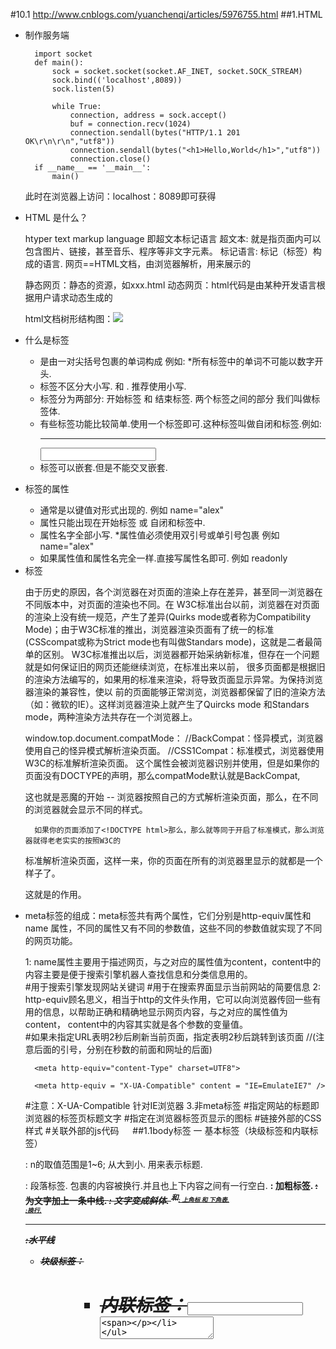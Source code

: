 #10.1
http://www.cnblogs.com/yuanchenqi/articles/5976755.html
##1.HTML
- 制作服务端

		import socket
		def main():
		    sock = socket.socket(socket.AF_INET, socket.SOCK_STREAM)
		    sock.bind(('localhost',8089))
		    sock.listen(5)
		
		    while True:
		        connection, address = sock.accept()
		        buf = connection.recv(1024)
		        connection.sendall(bytes("HTTP/1.1 201 OK\r\n\r\n","utf8"))
		        connection.sendall(bytes("<h1>Hello,World</h1>","utf8"))
		        connection.close()
		if __name__ == '__main__':
		    main()
	此时在浏览器上访问：localhost：8089即可获得
- HTML 是什么？

	htyper text markup language  即超文本标记语言
	超文本: 就是指页面内可以包含图片、链接，甚至音乐、程序等非文字元素。
	标记语言: 标记（标签）构成的语言.
	网页==HTML文档，由浏览器解析，用来展示的
	
	静态网页：静态的资源，如xxx.html
	动态网页：html代码是由某种开发语言根据用户请求动态生成的
	
	html文档树形结构图：![](https://images2015.cnblogs.com/blog/877318/201610/877318-20161025132859984-662031019.png)
- 什么是标签

	- 是由一对尖括号包裹的单词构成 例如: <html> *所有标签中的单词不可能以数字开头.
	- 标签不区分大小写.<html> 和 <HTML>. 推荐使用小写.
	- 标签分为两部分: 开始标签<a> 和 结束标签</a>. 两个标签之间的部分 我们叫做标签体.
	- 有些标签功能比较简单.使用一个标签即可.这种标签叫做自闭和标签.例如: <br/> <hr/> <input /> <img />
	- 标签可以嵌套.但是不能交叉嵌套. <a><b></a></b>
- 标签的属性

	- 通常是以键值对形式出现的. 例如 name="alex"
	- 属性只能出现在开始标签 或 自闭和标签中.
	- 属性名字全部小写. *属性值必须使用双引号或单引号包裹 例如 name="alex"
	- 如果属性值和属性名完全一样.直接写属性名即可. 例如 readonly
- <!DOCTYPE html>标签

	由于历史的原因，各个浏览器在对页面的渲染上存在差异，甚至同一浏览器在不同版本中，对页面的渲染也不同。在
	W3C标准出台以前，浏览器在对页面的渲染上没有统一规范，产生了差异(Quirks mode或者称为Compatibility 
	Mode)；由于W3C标准的推出，浏览器渲染页面有了统一的标准(CSScompat或称为Strict mode也有叫做Standars
	mode)，这就是二者最简单的区别。
	      W3C标准推出以后，浏览器都开始采纳新标准，但存在一个问题就是如何保证旧的网页还能继续浏览，在标准出来以前，
	很多页面都是根据旧的渲染方法编写的，如果用的标准来渲染，将导致页面显示异常。为保持浏览器渲染的兼容性，使以
	前的页面能够正常浏览，浏览器都保留了旧的渲染方法（如：微软的IE）。这样浏览器渲染上就产生了Quircks mode
	和Standars mode，两种渲染方法共存在一个浏览器上。
	
	window.top.document.compatMode：
	//BackCompat：怪异模式，浏览器使用自己的怪异模式解析渲染页面。 
	//CSS1Compat：标准模式，浏览器使用W3C的标准解析渲染页面。
	       这个属性会被浏览器识别并使用，但是如果你的页面没有DOCTYPE的声明，那么compatMode默认就是BackCompat,
	
	这也就是恶魔的开始 -- 浏览器按照自己的方式解析渲染页面，那么，在不同的浏览器就会显示不同的样式。
	
	    如果你的页面添加了<!DOCTYPE html>那么，那么就等同于开启了标准模式，那么浏览器就得老老实实的按照W3C的
	
	标准解析渲染页面，这样一来，你的页面在所有的浏览器里显示的就都是一个样子了。
	
	这就是<!DOCTYPE html>的作用。
- <meta>

     meta标签的组成：meta标签共有两个属性，它们分别是http-equiv属性和name 属性，不同的属性又有不同的参数值，这些不同的参数值就实现了不同的网页功能。

    1: name属性主要用于描述网页，与之对应的属性值为content，content中的内容主要是便于搜索引擎机器人查找信息和分类信息用的。     
		#用于搜索引擎发现网站关键词
		<meta name="keywords" content="meta总结,html meta,meta属性,meta跳转">	
		#用于在搜索界面显示当前网站的简要信息
		<meta name="description" content="老男孩培训机构是由一个老的男孩创建的">
    2: http-equiv顾名思义，相当于http的文件头作用，它可以向浏览器传回一些有用的信息，以帮助正确和精确地显示网页内容，与之对应的属性值为content，              content中的内容其实就是各个参数的变量值。   
		#如果未指定URL表明2秒后刷新当前页面，指定表明2秒后跳转到该页面
		<meta http-equiv="Refresh" content="2;URL=https://www.baidu.com"> //(注意后面的引号，分别在秒数的前面和网址的后面)

		<meta http-equiv="content-Type" charset=UTF8">

		<meta http-equiv = "X-UA-Compatible" content = "IE=EmulateIE7" />
	#注意：X-UA-Compatible 针对IE浏览器
	3.非meta标签
		#指定网站的标题即浏览器的标签页标题文字
	    <title>oldboy</title>
		#指定在浏览器标签页显示的图标
	    <link rel="icon" href="http://www.jd.com/favicon.ico">
		#链接外部的CSS样式
	    <link rel="stylesheet" href="css.css">
		#关联外部的js代码
	    <script src="hello.js"></script>　 
##1.1body标签
一 基本标签（块级标签和内联标签）

	<hn>: n的取值范围是1~6; 从大到小. 用来表示标题.
	<p>: 段落标签. 包裹的内容被换行.并且也上下内容之间有一行空白.
	<b> <strong>: 加粗标签.
	<strike>: 为文字加上一条中线.
	<em>: 文字变成斜体.
	<sup>和<sub>: 上角标 和 下角表.
	<br>:换行.
	<hr>:水平线
	<div><span>

	- 块级标签：<p><h1><table><ol><ul><form><div>
	
	- 内联标签：<a><input><img><sub><sup><textarea><span>
	
	block（块）元素的特点
		
		 总是在新行上开始；
		 宽度缺省是它的容器的100%，除非设定一个宽度。
		 它可以容纳内联元素和其他块元素
		
	inline元素的特点
		
		和其他元素都在一行上；
		宽度就是它的文字或图片的宽度，不可改变
		内联元素只能容纳文本或者其他内联元素
		
	特殊字符具体特殊字符可以搜索
		
	     &lt; &gt；&quot；&copy;&reg;
		<,>
二 图形标签: <img> 

	src: 要显示图片的路径.
	alt: 图片没有加载成功时的提示.
	title: 鼠标悬浮时的提示信息.
	width: 图片的宽
	height:图片的高 (宽高两个属性只用一个会自动等比缩放.)

三 超链接标签(锚标签)<a>

	href:要连接的资源路径 格式如下: href="http://www.baidu.com" 
	target: _blank : 在新的窗口打开超链接. 框架名称: 在指定框架中打开连接内容.
	name: 定义一个页面的书签.
	用于跳转 href : #id.（锚）
 
四 列表标签：

	<ul>: 无序列表
	<ol>: 有序列表
	     <li>:列表中的每一项.
	<dl>  定义列表
	     <dt> 列表标题
	     <dd> 列表项

五 表格标签: <table>

	border: 表格边框.
	cellpadding: 内边距
	cellspacing: 外边距.
	width: 像素 百分比.（最好通过css来设置长宽）
	<tr>: table row  每行
	     <th>: table head cell	标题列，效果是加粗
	     <td>: table data cell	数值列
	rowspan:  单元格竖跨多少行
	colspan:  单元格横跨多少列（即合并单元格）
	<th>: table header <tbody>(不常用): 为表格进行分区.

六 表单标签<form>
	表单用于向服务器传输数据。
	
	表单能够包含 input 元素，比如文本字段、复选框、单选框、提交按钮等等。
	
	表单还可以包含textarea、select、fieldset和 label 元素。

	1.表单属性

　　		HTML 表单用于接收不同类型的用户输入，用户提交表单时向服务器传输数据，从而实现用户与Web服务器的交互。表单标签, 要提交的所有内容都应该在该标签中.

            action: 表单提交到哪. 一般指向服务器端一个程序,程序接收到表单提交过来的数据（即表单元素值）作相应处理，比如https://www.sogou.com/web

            method: 表单的提交方式 post/get 默认取值 就是 get（信封）

                  get: 1.提交的键值对.放在地址栏中url后面. 2.安全性相对较差. 3.对提交内容的长度有限制.
                  post:1.提交的键值对 不在地址栏. 2.安全性相对较高. 3.对提交内容的长度理论上无限制.
                  get/post是常见的两种请求方式.

	2.表单元素

    <input>  标签的属性和对应值              

	type:    text 文本输入框
	
             password 密码输入框

             radio 单选框，属性name的值必须相同才能实现

             checkbox 多选框  

             submit 提交按钮            

             button 按钮(需要配合js使用.) button和submit的区别？
			 #button需要配合js代码使用用来触发某种效果，submit是用来提交数据

             file 提交文件：form表单需要加上属性enctype="multipart/form-data"   
	
	name:    表单提交项的键.注意和id属性的区别：name属性是和服务器通信时使用的名称；而id属性是浏览器端使用的名称，该属性主要是为了方便客户端编程，而在css和javascript中使用的
	value:   表单提交项的值.对于不同的输入类型，value 属性的用法也不同：
	
		type="button", "reset", "submit" - 定义按钮上的显示的文本
		type="text", "password", "hidden" - 定义输入字段的初始值
		type="checkbox", "radio", "image" - 定义与输入相关联的值　　
		checked:  radio 和 checkbox 默认被选中
		readonly: 只读. text 和 password
		disabled: 对所用input都好使.
	
	上传文件注意两点：
	
	 1 请求方式必须是post
	 2 enctype="multipart/form-data"
	 上传文件                 
	          <select> 下拉选标签属性
	
	
	          name:表单提交项的键.
	
	          size：选项个数
	
	          multiple：multiple 
	
	                 <option> 下拉选中的每一项 属性：
	
	                       value:表单提交项的值.   selected: selected下拉选默认被选中
	
	                 <optgroup>为每一项加上分组
	
	<textarea> 文本域              
	
		name:    表单提交项的键.
		cols:    文本域默认有多少列
		rows:    文本域默认有多少行
	<label>  实现点击姓名就可达到点击输入框的效果  
	
		<label for="www">姓名</label>
		<input id="www" type="text">

	<fieldset>	组合表单中的相关元素，标签将表单内容的一部分打包，生成一组相关表单的字段。
	当一组表单元素放到 <fieldset> 标签内时，浏览器会以特殊方式来显示它们，它们可能有特殊的边界、3D 效果，或者甚至可创建一个子表单来处理这些元素。

		<fieldset>
		    <legend>登录吧</legend>  该标签为 fieldset 元素定义标题。
		    <input type="text">
		</fieldset>

#10.2
https://www.cnblogs.com/yuanchenqi/articles/6000358.html
##1.HTTP协议
###1.1 HTTP概述

HTTP（hypertext transport protocol），即超文本传输协议。这个协议详细规定了浏览器和万维网服务器之间互相通信的规则。

HTTP就是一个通信规则，通信规则规定了客户端发送给服务器的内容格式，也规定了服务器发送给客户端的内容格式。其实我们要学习的就是这个两个格式！客户端发送给服务器的格式叫“请求协议”；服务器发送给客户端的格式叫“响应协议”。

特点：

	HTTP叫超文本传输协议，基于请求/响应模式的！
	HTTP是无状态协议。
URL：统一资源定位符，就是一个网址：协议名://域名:端口/路径，例如：http://www.oldboy.cn:80/index.html
###1.2 请求协议
请求协议的格式如下：

请求首行；  // 请求方式 请求路径 协议和版本，例如：GET /index.html HTTP/1.1
请求头信息；// 请求头名称:请求头内容，即为key:value格式，例如：Host:localhost
空行；     // 用来与请求体分隔开
请求体。   // GET没有请求体，只有POST有请求体。
浏览器发送给服务器的内容就这个格式的，如果不是这个格式服务器将无法解读！在HTTP协议中，请求有很多请求方法，其中最为常用的就是GET和POST。不同的请求方法之间的区别，后面会一点一点的介绍。

1. GET请求

	HTTP默认的请求方法就是GET
	     * 没有请求体
	     * 数据必须在1K之内！
	     * GET请求数据会暴露在浏览器的地址栏中
	
	GET请求常用的操作：
	       1. 在浏览器的地址栏中直接给出URL，那么就一定是GET请求
	       2. 点击页面上的超链接也一定是GET请求
	       3. 提交表单时，表单默认使用GET请求，但可以设置为POST
		#告诉服务器支持那种方式
		Accept:text/html,application/xhtml+xml,application/xml;q=0.9,image/webp,*/*;q=0.8
		#指定数据压缩方式
		Accept-Encoding:gzip, deflate, sdch
		#接受语言
		Accept-Language:zh-CN,zh;q=0.8
		#设置缓存
		Cache-Control:no-cache
		Connection:keep-alive
		Cookie:csrftoken=z5H43ZwARx7AIJ82OEizBOWbsAQA2LPk
		#发送目标位置
		Host:127.0.0.1:8090
		Pragma:no-cache
		Upgrade-Insecure-Requests:1
		#当前浏览器信息
		User-Agent:Mozilla/5.0 (Macintosh; Intel Mac OS X 10_11_1) AppleWebKit/537.36 (KHTML, like Gecko) Chrome/53.0.2785.89 Safari/537.36
		Name
		login/
		1 requests ❘ 737 B transferred ❘ Finish: 5 ms ❘ DOMContentLoaded: 14 ms ❘ Load: 14 ms

	- GET 127.0.0.1:8090/login  HTTP/1.1：GET请求，请求服务器路径为  127.0.0.1:8090/login ，协议为1.1；
	- Host:localhost：请求的主机名为localhost；
	- *User-Agent: Mozilla/5.0 (Windows NT 5.1; rv:5.0) Gecko/20100101 Firefox/5.0：与浏览器和OS相关的信息。有些网站会显示用户的系统版本和浏览器版本信息，这都是通过获取User-Agent头信息而来的；
	- Accept: text/html,application/xhtml+xml,application/xml;q=0.9,*/*;q=0.8：告诉服务器，当前客户端可以接收的文档类型，其实这里包含了*/*，就表示什么都可以接收；
	- Accept-Language: zh-cn,zh;q=0.5：当前客户端支持的语言，可以在浏览器的工具选项中找到语言相关信息；
	- Accept-Encoding: gzip, deflate：支持的压缩格式。数据在网络上传递时，可能服务器会把数据压缩后再发送；
	- Accept-Charset: GB2312,utf-8;q=0.7,*;q=0.7：客户端支持的编码；
	- Connection: keep-alive：客户端支持的链接方式，保持一段时间链接，默认为3000ms；
	- Cookie: JSESSIONID=369766FDF6220F7803433C0B2DE36D98：因为不是第一次访问这个地址，所以会在请求中把上一次服务器响应中发送过来的Cookie在请求中一并发送去过；这个Cookie的名字为JSESSIONID。

	#注意
	HTTP无状态：无状态是指协议对于事务处理没有记忆能力，服务器不知道客户端是什么状态。从另一方面讲，打开一个服务器上的网页
	和你之前打开这个服务器上的网页之间没有任何联系
	如果你要实现一个购物车，需要借助于Cookie或Session或服务器端API（如NSAPI and ISAPI）记录这些信息，请求服务器结算页面时同时将这些信息提交到服务器
	当你登录到一个网站时，你的登录状态也是由Cookie或Session来“记忆”的，因为服务器并不知道你是否登录
	优点：服务器不用为每个客户端连接分配内存来记忆大量状态，也不用在客户端失去连接时去清理内存，以更高效地去处理WEB业务
	缺点：客户端的每次请求都需要携带相应参数，服务器需要处理这些参数
	
	容易犯的误区：
	1、HTTP是一个无状态的面向连接的协议，无状态不代表HTTP不能保持TCP连接，更不能代表HTTP使用的是UDP协议（无连接）
	2、从HTTP/1.1起，默认都开启了Keep-Alive，保持连接特性，简单地说，当一个网页打开完成后，客户端和服务器之间用于传输
	HTTP数据的TCP连接不会关闭，如果客户端再次访问这个服务器上的网页，会继续使用这一条已经建立的连接
	3、Keep-Alive不会永久保持连接，它有一个保持时间，可以在不同的服务器软件（如Apache）中设定这个时间
2. POST请求

	(1). 数据不会出现在地址栏中
	(2). 数据的大小没有上限
	(3). 有请求体
	(4). 请求体中如果存在中文，会使用URL编码！

		username=%E5%BC%A0%E4%B8%89&password=123

	我们都知道Http协议中参数的传输是"key=value"这种简直对形式的，如果要传多个参数就需要用“&”符号对键值对进行分割。如"?name1=value1&name2=value2"，这样在服务端在收到这种字符串的时候，会用“&”分割出每一个参数，然后再用“=”来分割出参数值。

 

	针对“name1=value1&name2=value2”我们来说一下客户端到服务端的概念上解析过程: 
  	上述字符串在计算机中用ASCII吗表示为： 
	  6E616D6531 3D 76616C756531 26 6E616D6532 3D 76616C756532。 
	   6E616D6531：name1 
	   3D：= 
	   76616C756531：value1 
	   26：&
	   6E616D6532：name2 
	   3D：= 
	   76616C756532：value2 
	   服务端在接收到该数据后就可以遍历该字节流，首先一个字节一个字节的吃，当吃到3D这字节后，服务端就知道前面吃得字节表示一个key，再想后吃，如果遇到26，说明从刚才吃的3D到26子节之间的是上一个key的value，以此类推就可以解析出客户端传过来的参数。

	   现在有这样一个问题，如果我的参数值中就包含=或&这种特殊字符的时候该怎么办。 
	比如说“name1=value1”,其中value1的值是“va&lu=e1”字符串，那么实际在传输过程中就会变成这样“name1=va&lu=e1”。我们的本意是就只有一个键值对，但是服务端会解析成两个键值对，这样就产生了奇异。

	如何解决上述问题带来的歧义呢？解决的办法就是对参数进行URL编码 
	   URL编码只是简单的在特殊字符的各个字节前加上%，例如，我们对上述会产生奇异的字符进行URL编码后结果：“name1=va%26lu%3D”，这样服务端会把紧跟在“%”后的字节当成普通的字节，就是不会把它当成各个参数或键值对的分隔符。

	使用表单可以发POST请求，但表单默认是GET
	
		<form action="" method="post">
		  关键字：<input type="text" name="keyword"/>
		  <input type="submit" value="提交"/>
		</form>
	输入yuan后点击提交，查看请求内容如下：

		Request Headers
		Accept:text/html,application/xhtml+xml,application/xml;q=0.9,image/webp,*/*;q=0.8
		Accept-Encoding:gzip, deflate
		Accept-Language:zh-CN,zh;q=0.8
		Cache-Control:no-cache
		Connection:keep-alive
		Content-Length:13
		Content-Type:application/x-www-form-urlencoded
		Cookie:csrftoken=z5H43ZwARx7AIJ82OEizBOWbsAQA2LPk
		Host:127.0.0.1:8090
		Origin:http://127.0.0.1:8090
		Pragma:no-cache
		Referer:http://127.0.0.1:8090/login/
		Upgrade-Insecure-Requests:1
		User-Agent:Mozilla/5.0 (Macintosh; Intel Mac OS X 10_11_1) 
		           AppleWebKit/537.36 (KHTML, like Gecko) Chrome/53.0.2785.89 Safari/537.36

		Form Data
		username:yuan

	POST请求是可以有体的，而GET请求不能有请求体。

	- Referer: http://localhost:8080/hello/index.jsp：请求来自哪个页面，例如你在百度上点击链接到了这里，那么Referer:http://www.baidu.com；如果你是在浏览器的地址栏中直接输入的地址，那么就没有Referer这个请求头了；
	- Content-Type: application/x-www-form-urlencoded：表单的数据类型，说明会使用url格式编码数据；url编码的数据都是以“%”为前缀，后面跟随两位的16进制。
	- Content-Length:13：请求体的长度，这里表示13个字节。
	- keyword=hello：请求体内容！hello是在表单中输入的数据，keyword是表单字段的名字。

	Referer请求头是比较有用的一个请求头，它可以用来做统计工作，也可以用来做防盗链。
	统计工作：我公司网站在百度上做了广告，但不知道在百度上做广告对我们网站的访问量是否有影响，那么可以对每个请求中的Referer进行分析，如果Referer为百度的很多，那么说明用户都是通过百度找到我们公司网站的。
	防盗链：我公司网站上有一个下载链接，而其他网站盗链了这个地址，例如在我网站上的index.html页面中有一个链接，点击即可下载JDK7.0，但有某个人的微博中盗链了这个资源，它也有一个链接指向我们网站的JDK7.0，也就是说登录它的微博，点击链接就可以从我网站上下载JDK7.0，这导致我们网站的广告没有看，但下载的却是我网站的资源。这时可以使用Referer进行防盗链，在资源被下载之前，我们对Referer进行判断，如果请求来自本网站，那么允许下载，如果非本网站，先跳转到本网站看广告，然后再允许下载。
###1.3响应内容
响应协议的格式如下：

	响应首行；
	响应头信息；
	空行；
	响应体。
响应内容是由服务器发送给浏览器的内容，浏览器会根据响应内容来显示。遇到<img src=''>会开一个新的线程加载，所以有时图片多的话，内容会先显示出来，然后图片才一张张加载出来。

	Request URL:http://127.0.0.1:8090/login/
	Request Method:GET
	Status Code:200 OK
	Remote Address:127.0.0.1:8090
	Response Headers
	view source
	Content-Type:text/html; charset=utf-8
	Date:Wed, 26 Oct 2016 06:48:50 GMT
	Server:WSGIServer/0.2 CPython/3.5.2
	X-Frame-Options:SAMEORIGIN
	
	<!DOCTYPE html>
	<html lang="en">
	<head>
	    <meta charset="UTF-8">
	    <title>Title</title>
	</head>
	<body>
	<form action="/login/" method="post">
	  用户名：<input type="text" name="username"/>
	  <input type="submit" value="提交"/>
	</form>    
	</body>
	</html>

- HTTP/1.1 200 OK：响应协议为HTTP1.1，状态码为200，表示请求成功，OK是对状态码的解释；
- Server:WSGIServer/0.2 CPython/3.5.2：服务器的版本信息；
- Content-Type: text/html;charset=UTF-8：响应体使用的编码为UTF-8；
- Content-Length: 724：响应体为724字节；
- Set-Cookie: JSESSIONID=C97E2B4C55553EAB46079A4F263435A4; Path=/hello：响应给客户端的Cookie；
- Date: Wed, 25 Sep 2012 04:15:03 GMT：响应的时间，这可能会有8小时的时区差；
3.2　状态码
响应头对浏览器来说很重要，它说明了响应的真正含义。例如200表示响应成功了，302表示重定向，这说明浏览器需要再发一个新的请求。

- 200：请求成功，浏览器会把响应体内容（通常是html）显示在浏览器中；
- 404：请求的资源没有找到，说明客户端错误的请求了不存在的资源；
- 500：请求资源找到了，但服务器内部出现了错误；
- 302：重定向，当响应码为302时，表示服务器要求浏览器重新再发一个请求，服务器会发送一个响应头Location，它指定了新请求的URL地址；
- 304：

	当用户第一次请求index.html时，服务器会添加一个名为Last-Modified响应头，这个头说明了
	index.html的最后修改时间，浏览器会把index.html内容，以及最后响应时间缓存下来。当用户第
	二次请求index.html时，在请求中包含一个名为If-Modified-Since请求头，它的值就是第一次请
	求时服务器通过Last-Modified响应头发送给浏览器的值，即index.html最后的修改时间，
	If-Modified-Since请求头就是在告诉服务器，我这里浏览器缓存的index.html最后修改时间是这个,
	您看看现在的index.html最后修改时间是不是这个，如果还是，那么您就不用再响应这个index.html
	内容了，我会把缓存的内容直接显示出来。而服务器端会获取If-Modified-Since值，与index.html
	的当前最后修改时间比对，如果相同，服务器会发响应码304，表示index.html与浏览器上次缓存的相
	同，无需再次发送，浏览器可以显示自己的缓存页面，如果比对不同，那么说明index.html已经做了修
	改，服务器会响应200。

	![](https://images2015.cnblogs.com/blog/877318/201610/877318-20161026162455218-1166783413.png)	
         
3.3　其他响应头

告诉浏览器不要缓存的响应头：

- Expires: -1；
- Cache-Control: no-cache；
- Pragma: no-cache；
自动刷新响应头，浏览器会在3秒之后请求http://www.baidu.com：

- Refresh: 3;url=http://www.baidu.com 
3.4　HTML中指定响应头

在HTMl页面中可以使用<meta http-equiv="" content="">来指定响应头，例如在index.html页面中给出<meta http-equiv="Refresh" content="3;url=http://www.baidu.com">，表示浏览器只会显示index.html页面3秒，然后自动跳转到http://www.baidu.com.

##2.CSS协议
https://www.cnblogs.com/yuanchenqi/articles/5977825.html

CSS是Cascading Style Sheets的简称，中文称为层叠样式表，用来控制网页数据的表现，可以使网页的表现与数据内容分离。
##2.1css的四种引入方式
1. 行内式
	
	行内式是在标记的style属性中设定CSS样式。这种方式没有体现出CSS的优势，不推荐使用。
	<p style="background-color: rebeccapurple">hello yuan</p>
2. 嵌入式

	嵌入式是将CSS样式集中写在网页的<head></head>标签对的<style></style>标签对中。格式如下：

		<head>
		    <meta charset="UTF-8">
		    <title>Title</title>
		    <style>
		        p{
		            background-color: #2b99ff;
		        }
		    </style>
		</head>
3. 链接式
	
	将一个.css文件引入到HTML文件中

	<link href="mystyle.css" rel="stylesheet" type="text/css"/>
4. 导入式
	
	将一个独立的.css文件引入HTML文件中，导入式使用CSS规则引入外部CSS文件，<style>标记也是写在<head>标记中，使用的语法如下：    

		<style type="text/css">
	          @import"mystyle.css"; 此处要注意.css文件的路径
		</style>　
	注意：

		导入式会在整个网页装载完后再装载CSS文件，因此这就导致了一个问题，如果网页比较大则会儿出现先显示无样式的页面，闪烁一下之后，再出现网页的样式。这是导入式固有的一个缺陷。使用链接式时与导入式不同的是它会以网页文件主体装载前装载CSS文件，因此显示出来的网页从一开始就是带样式的效果的，它不会象导入式那样先显示无样式的网页，然后再显示有样式的网页，这是链接式的优点。
		尽量不要使用
##2.2 css的选择器（Selector）
“选择器”指明了{}中的“样式”的作用对象，也就是“样式”作用于网页中的哪些元素

1. 基础选择器

	- ＊ ：           通用元素选择器，匹配任何元素                    * { margin:0; padding:0; }
	
	- E  ：          标签选择器，匹配所有使用E标签的元素               p { color:green; }
	
	- .info和E.info: class选择器，匹配所有class属性中包含info的元素   .info { background:#ff0; }    p.info { background:blue; }
	
	- #info和E#info  id选择器，匹配所有id属性等于footer的元素         #info { background:#ff0; }   p#info { background:#ff0; }

2. 组合选择器

	- E,F         多元素选择器，同时匹配所有E元素或F元素，E和F之间用逗号分隔         div,p { color:#f00; }
	
	- E F         后代元素选择器，匹配所有属于E元素后代的F元素，E和F之间用空格分隔    li a { font-weight:bold;
	
	- E > F       子元素选择器，匹配所有E元素的子元素F                            div > p { color:#f00; }
	
	- E + F       毗邻元素选择器，匹配所有紧随E元素之后的同级元素F                  div + p { color:#f00; }  

		<!DOCTYPE html>
		<html lang="en">
		<head>
		    <meta charset="UTF-8">
		    <title>Title</title>
		    <style>
		
		        .div1>p{
		            background-color: aqua;
		            color: deeppink;
		        }
		
		        .main2>div{
		            background-color: blueviolet;
		            color: chartreuse;
		        }
		    </style>
		</head>
		<body>
		
		      <div class="div1">hello1
		          <div class="div2">hello2
		              <div>hello4</div>
		              <p>hello5</p>
		          </div>
		          <p>hello3</p>
		      </div>
		      <p>hello6</p>
		
		<hr>
		
		     <div class="main2">1
		       <div>2
		           <div>
		           </div>
		       </div>
		       <div>
		           </div>
		     </div>
		</body>
		</html>
	#注意嵌套规则：

	1. 块级元素可以包含内联元素或某些块级元素，但内联元素不能包含块级元素，它只能包含其它内联元素。
	2. 有几个特殊的块级元素只能包含内联元素，不能包含块级元素。如h1,h2,h3,h4,h5,h6,p,dt
	3. li内可以包含div
	4. 块级元素与块级元素并列、内联元素与内联元素并列。

3. 属性选择器

	- E[att]         匹配所有具有att属性的E元素，不考虑它的值。（注意：E在此处可以省略，比如“[cheacked]”。以下同。）   p[title] { color:#f00; }
	
	- E[att=val]     匹配所有att属性等于“val”的E元素                                 div[class=”error”] { color:#f00; }
	
	- E[att~=val]    匹配所有att属性具有多个空格分隔的值、其中一个值等于“val”的E元素      td[class~=”name”] { color:#f00; }
	
	- E[attr^=val]    匹配属性值以指定值开头的每个元素                     div[class^="test"]{background:#ffff00;}
	
	- E[attr$=val]    匹配属性值以指定值结尾的每个元素                     div[class$="test"]{background:#ffff00;}
	
	- E[attr*=val]    匹配属性值中包含指定值的每个元素                     div[class*="test"]{background:#ffff00;}

4. 伪类(Pseudo-classes)

	CSS伪类是用来给选择器添加一些特殊效果。

	anchor伪类：专用于控制链接的显示效果

	- a:link（没有接触过的链接）,用于定义了链接的常规状态。
	- a:hover（鼠标放在链接上的状态）,用于产生视觉效果。
	- a:visited（访问过的链接）,用于阅读文章，能清楚的判断已经访问过的链接。
	- a:active（在链接上按下鼠标时的状态）,用于表现鼠标按下时的链接状态。
	- 伪类选择器 : 伪类指的是标签的不同状态:
	      a ==> 点过状态 没有点过的状态 鼠标悬浮状态 激活状态
		  a:link {color: #FF0000} /* 未访问的链接 */
		  a:visited {color: #00FF00} /* 已访问的链接 */
		  a:hover {color: #FF00FF} /* 鼠标移动到链接上 */
		  a:active {color: #0000FF} /* 选定的链接 */ 格式: 标签:伪类名称{ css代码; }
	before after伪类 ：

	- :before    p:before       在每个<p>元素之前插入内容
	- :after     p:after        在每个<p>元素之后插入内容
	
	- p:before        在每个 <p> 元素的内容之前插入内容                    p:before{content:"hello";color:red}
	- p:after         在每个 <p> 元素的内容之前插入内容                    p:after{ content:"hello"；color:red}

#10.3

https://www.cnblogs.com/yuanchenqi/articles/5977825.html

##1.CSS的常用属性
1. 颜色属性

	<div style="color:blueviolet">ppppp</div>
	<div style="color:#ffee33">ppppp</div>
	<div style="color:rgb(255,0,0)">ppppp</div>
	<div style="color:rgba(255,0,0,0.5)">ppppp</div>
2. 字体属性

	font-size: 20px/50%/larger
	font-family:'Lucida Bright'
	font-weight: lighter/bold/border/ 
	<h1 style="font-style: oblique">老男孩</h1>
3. 背景属性

	background-color: cornflowerblue
	background-image: url('1.jpg');
	background-repeat: no-repeat;(repeat:平铺满)
	background-position: right top（20px 20px）;(横向：left center right)(纵向：top center bottom)
	
	      简写：<body style="background: 20px 20px no-repeat #ff4 url('1.jpg')">
	
	              <div style="width: 300px;height: 300px;background: 20px 20px no-repeat #ff4 url('1.jpg')"> 
	
	注意：如果将背景属性加在body上，要记得给body加上一个height，否则结果异常，这是因为body为空，无法撑起背景图片；另外，如果此时要设置一个width＝100px，你也看不出效果，除非你设置出html。   


4. 文本属性

	font-size: 10px;
	text-align: center;   横向排列
	line-height: 200px;   文本行高 通俗的讲，文字高度加上文字上下的空白区域的高度 50%:基于字体大小的百分比
	vertical-align:－4px  设置元素内容的垂直对齐方式 ,只对行内元素有效，对块级元素无效
	text-indent: 150px;   首行缩进
	letter-spacing: 10px;
	word-spacing: 20px;
	text-transform: capitalize;

5. 边框属性

	border-style: solid;
	border-color: chartreuse;
	border-width: 20px;
	简写：border: 30px rebeccapurple solid;
6. 列表属性

	ul,ol{   list-style: decimal-leading-zero;
	         list-style: none; <br>         list-style: circle;
	         list-style: upper-alpha;
	         list-style: disc; }
7. dispaly属性

	none
	block
	inline
	display:inline-block可做列表布局，其中的类似于图片间的间隙小bug可以通过如下设置解决：

	#outer{
	            border: 3px dashed;
	            word-spacing: -5px;
	        }
8. 外边距和内边   

	margin:            用于控制元素与元素之间的距离；margin的最基本用途就是控制元素周围空间的间隔，从视觉角度上达到相互隔开的目的。
	padding:           用于控制内容与边框之间的距离；   
	Border(边框)     围绕在内边距和内容外的边框。
	Content(内容)   盒子的内容，显示文本和图像。
	- 元素的宽度和高度:

	Remark重要: 当您指定一个CSS元素的宽度和高度属性时，你只是设置内容区域的宽度和高度。要知道，完全大小的元素，你还必须添加填充，边框和边距。.

	margin:10px 5px 15px 20px;-----------上 右 下 左
	margin:10px 5px 15px;----------------上 右左 下
	margin:10px 5px;---------------------上下  右左
	margin:10px;    ---------------------上右下左
	下面的例子中的元素的总宽度为300px：
	
	width:250px;
	padding:10px;
	border:5px solid gray;
	margin:10px;   
	思考1:
	
	    边框在默认情况下会定位于浏览器窗口的左上角，但是并没有紧贴着浏览器的窗口的边框，这是因为body本身也是一个盒子（外层还有html），在默认情况下，   body距离html会有若干像素的margin，具体数值因各个浏览器不尽相同，所以body中的盒子不会紧贴浏览器窗口的边框了，为了验证这一点，加上：
		body{
		    border: 1px solid;
		    background-color: cadetblue;
		}
		>>>>解决方法：
		
		body{
		    margin: 0;
		}
	思考2：
	
		margin collapse（边界塌陷或者说边界重叠）
		
		外边距的重叠只产生在普通流文档的上下外边距之间，这个看起来有点奇怪的规则，其实有其现实意义。设想，当我们上下排列一系列规则的块级元素（如段     落P）时，那么块元素之间因为外边距重叠的存在，段落之间就不会产生双倍的距离。又比如停车场
		
		1兄弟div：上面div的margin-bottom和下面div的margin-top会塌陷，也就是会取上下两者margin里最大值作为显示值
		
		2父子div    
		
		       if  父级div中没有 border，padding，inline content，子级div的margin会一直向上找，直到找到某个标签包括border，padding，inline content              中的其中一个，然后按此div 进行margin ；
		
		View Code
		解决方法：
		
		1: border:1px solid transparent
		2:  padding:1px
		3: over-flow:hidden; 
##2.float属性
先来了解一下block元素和inline元素在文档流中的排列方式。

　　block元素通常被现实为独立的一块，独占一行，多个block元素会各自新起一行，默认block元素宽度自动填满其父元素宽度。block元素可以设置width、height、margin、padding属性；

　　inline元素不会独占一行，多个相邻的行内元素会排列在同一行里，直到一行排列不下，才会新换一行，其宽度随元素的内容而变化。inline元素设置width、height属性无效。inline元素的margin和padding属性。水平方向的padding-left, padding-right, margin-left, margin-right都产生边距效果；但竖直方向的padding-top, padding-bottom, margin-top, margin-bottom不会产生边距效果。

常见的块级元素有 div、form、table、p、pre、h1～h5、dl、ol、ul 等。
常见的内联元素有span、a、strong、em、label、input、select、textarea、img、br等
     

所谓的文档流，指的是元素排版布局过程中，元素会自动从左往右，从上往下的流式排列。

脱离文档流，也就是将元素从普通的布局排版中拿走，其他盒子在定位的时候，会当做脱离文档流的元素不存在而进行定位。

只有绝对定位absolute和浮动float才会脱离文档流。

     ---部分无视和完全无视的区别？需要注意的是，使用float脱离文档流时，其他盒子会无视这个元素，但其他盒子内的文本依然会为这个元素让出位置，环绕在周围(可以说是部分无视)。而对于使用absolute position脱离文档流的元素，其他盒子与其他盒子内的文本都会无视它。(可以说是完全无视)

浮动的表现
      定义：浮动的框可以向左或向右移动，直到它的外边缘碰到包含框或另一个浮动框的边框为止。由于浮动框不在文档的普通流中，所以文档的普通流中的浮动框之后的块框表现得就像浮动框不存在一样。（注意这里是块框而不是内联元素；浮动框只对它后面的元素造成影响）

注意 当初float被设计的时候就是用来完成文本环绕的效果，所以文本不会被挡住，这是float的特性，即float是一种不彻底的脱离文档流方式。无论多么复杂的布局，其基本出发点均是：“如何在一行显示多个div元素”。

现象1:

      假如某个div元素A是浮动的，如果A元素上一个元素也是浮动的，那么A元素会跟随在上一个元素的后边(如果一行放不下这两个元素，那么A元素会被挤到下一行)；如果A元素上一个元素是标准流中的元素，那么A的相对垂直位置不会改变，也就是说A的顶部总是和上一个元素的底部对齐。此外，浮动的框之后的block元素元素会认为这个框不存在，但其中的文本依然会为这个元素让出位置。 浮动的框之后的inline元素，会为这个框空出位置，然后按顺序排列。

现象2:

(1)左右结构div盒子重叠现象，一般是由于相邻两个DIV一个使用浮动一个没有使用浮动。如上面的例1：相邻的两个盒子box2向左浮动、box3未浮动。一个使用浮动一个没有导致DIV不是在同个“平面”上，但内容不会照成覆盖现象，只有DIV形成覆盖现象。

解决方法：要么都不使用浮动；要么都使用float浮动；要么对没有使用float浮动的DIV设置margin样式。

(2)上下结构div盒子重叠现象

	<!DOCTYPE html>
	<html lang="en">
	<head>
	    <meta charset="UTF-8">
	    <title>Title</title>
	<style type="text/css">
	         * {
	             margin:0;padding:0;
	         }
	        .container{
	            border:1px solid red;width:300px;
	        }
	        #box1{
	            background-color:green;float:left;width:100px;height:100px;
	        }
	        #box2{
	            background-color:deeppink; float:right;width:100px;height:100px; 
	        }
	         #box3{
	             background-color:pink;height:40px;
	         }
	</style>
	</head>
	<body>
	
	        <div class="container">
	                <div id="box1">box1 向左浮动</div>
	                <div id="box2">box2 向右浮动</div>
	        </div>
	        <div id="box3">box3</div>
	</body>
	</body>
	</html>
例子如上：.container和box3的布局是上下结构，上图发现box3跑到了上面，与.container产生了重叠，但文本内容没有发生覆盖，只有div发生覆盖现象。这个原因是因为第一个大盒子里的子元素使用了浮动，脱离了文档流，导致.container没有被撑开。box3认为.container没有高度（未被撑开），因此跑上去了。

解决方法：

1、要么给.container设置固定高度，一般情况下文字内容不确定多少就不能设置固定高度，所以一般不能设置“.container”高度(当然能确定内容多高，这种情况下“.container是可以设置一个高度即可解决覆盖问题。

2、要么清除浮动。

- 清除浮动：

	在非IE浏览器（如Firefox）下，当容器的高度为auto，且容器的内容中有浮动（float为left或right）的元素，在这种情况下，容器的高度不能自动伸长以适应内容的高度，使得内容溢出到容器外面而影响（甚至破坏）布局的现象。这个现象叫浮动溢出，为了防止这个现象的出现而进行的CSS处理，就叫CSS清除浮动。
	
	clear语法：
	clear : none | left | right | both
	
	取值：
	none : 默认值。允许两边都可以有浮动对象
	left : 不允许左边有浮动对象
	right : 不允许右边有浮动对象
	both : 不允许有浮动对象
	
	但是需要注意的是：clear属性只会对自身起作用，而不会影响其他元素。如果一个元素的右侧有一浮动对象，而这个元素设置了不允许右边有浮动对象，即clear：right，则这个元素会自动下移一格，达到本元素右边没有浮动对象的目的。
	
	
	方式1(推荐):
	
	.clearfix:after {             <----在类名为“clearfix”的元素内最后面加入内容； 
	content: ".";                 <----内容为“.”就是一个英文的句号而已。也可以不写。 
	display: block;               <----加入的这个元素转换为块级元素。 
	clear: both;                  <----清除左右两边浮动。 
	visibility: hidden;           <----可见度设为隐藏。注意它和display:none;是有区别的。visibility:hidden;仍然占据空间，只是看不到而已； 
	line-height: 0;               <----行高为0； 
	height: 0;                    <----高度为0； 
	font-size:0;                  <----字体大小为0； 
	} 
	.clearfix { *zoom:1;}         <----这是针对于IE6的，因为IE6不支持:after伪类，这个神奇的zoom:1让IE6的元素可以清除浮动来包裹内部元素。
	复制代码
	整段代码就相当于在浮动元素后面跟了个宽高为0的空div，然后设定它clear:both来达到清除浮动的效果。 
	之所以用它，是因为，你不必在html文件中写入大量无意义的空标签，又能清除浮动。 
	
	话说回来，你这段代码真是个累赘啊，这样写不利于维护。 
	只要写一个.clearfix就行了，然后在需要清浮动的元素中 添加clearfix类名就好了。 
	如：
	
		<div class="head clearfix"></div>
	方式2：
	
		overflow:hidden;
	overflow：hidden的含义是超出的部分要裁切隐藏，float的元素虽然不在普通流中，但是他是浮动在普通流之上的，可以把普通流元素+浮动元素想象成一个立方体。如果没有明确设定包含容器高度的情况下，它要计算内容的全部高度才能确定在什么位置hidden，这样浮动元素的高度就要被计算进去。这样包含容器就会被撑开，清除浮动。
##3.position(定位)
1. static

	static 默认值，无定位，不能当作绝对定位的参照物，并且设置标签对象的left、top等值是不起作用的的。

2. position: relative／absolute
	    relative 相对定位。相对定位是相对于该元素在文档流中的原始位置，即以自己原始位置为参照物。有趣的是，即使设定了元素的相对定位以及偏移值，元素还占有着原来的位置，即占据文档流空间。对象遵循正常文档流，但将依据top，right，bottom，left等属性在正常文档流中偏移位置。而其层叠通过z-index属性定义。
	
	注意：position：relative的一个主要用法：方便绝对定位元素找到参照物。
	
	    absolute 绝对定位。
	      定义：设置为绝对定位的元素框从文档流完全删除，并相对于最近的已定位祖先元素定位，如果元素没有已定位的祖先元素，那么它的位置相对于最初的包含块（即body元素）。元素原先在正常文档流中所占的空间会关闭，就好像该元素原来不存在一样。元素定位后生成一个块级框，而不论原来它在正常流中生成何种类型的框。
	
	重点：如果父级设置了position属性，例如position:relative;，那么子元素就会以父级的左上角为原始点进行定位。这样能很好的解决自适应网站的标签偏离问题，即父级为自适应的，那我子元素就设置position:absolute;父元素设置position:relative;，然后Top、Right、Bottom、Left用百分比宽度表示。
	
	      另外，对象脱离正常文档流，使用top，right，bottom，left等属性进行绝对定位。而其层叠通过z-index属性定义。
	
	总结：参照物用相对定位，子元素用绝对定位，并且保证相对定位参照物不会偏移即可。

3. position:fixed
        fixed：对象脱离正常文档流，使用top，right，bottom，left等属性以窗口为参考点进行定位，当出现滚动条时，对象不会随着滚动。而其层叠通过z-index属性 定义。 注意点： 一个元素若设置了 position:absolute | fixed; 则该元素就不能设置float。这 是一个常识性的知识点，因为这是两个不同的流，一个是浮动流，另一个是“定位流”。但是 relative 却可以。因为它原本所占的空间仍然占据文档流。

       在理论上，被设置为fixed的元素会被定位于浏览器窗口的一个指定坐标，不论窗口是否滚动，它都会固定在这个位置。

4. 仅使用margin属性布局绝对定位元素

	此情况，margin-bottom 和margin-right的值不再对文档流中的元素产生影响，因为该元素已经脱离了文档流。另外，不管它的祖先元素有没有定位，都是以文档流中原来所在的位置上偏移参照物。  
	　　图9中，使用margin属性布局相对定位元素。
	　　层级关系为：
	　　<div ——————————— position:relative;
	　　<div—————————-没有设置为定位元素，不是参照物
	　　<div———————-没有设置为定位元素，不是参照物
	　　<div box1
	　　<div box2 ——–position:absolute; margin-top:50px; margin-left:120px;
	　　<div box3
	　　效果图：![](https://images0.cnblogs.com/blog2015/449469/201507/292243208766594.jpg)